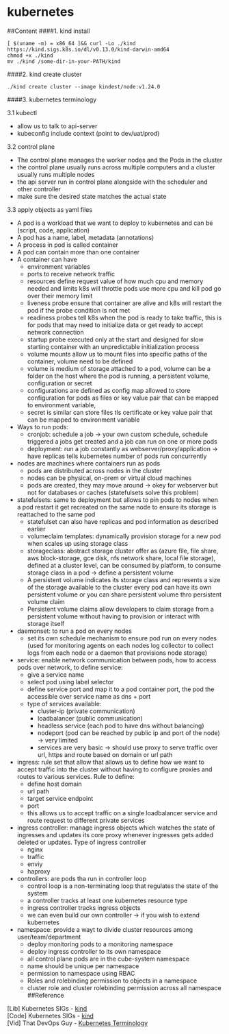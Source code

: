 # kubernetes

##Content
####1. kind install

```
[ $(uname -m) = x86_64 ]&& curl -Lo ./kind https://kind.sigs.k8s.io/dl/v0.13.0/kind-darwin-amd64
chmod +x ./kind
mv ./kind /some-dir-in-your-PATH/kind
```

####2. kind create cluster

```
./kind create cluster --image kindest/node:v1.24.0
```

####3. kubernetes terminology

3.1 kubectl
- allow us to talk to api-server
- kubeconfig include context (point to dev/uat/prod)

3.2 control plane
- The control plane manages the worker nodes and the Pods in the cluster
- the control plane usually runs across multiple computers and a cluster usually runs multiple nodes  
- the api server run in control plane alongside with the scheduler and other controller
- make sure the desired state matches the actual state

3.3 apply objects as yaml files
- A pod is a workload that we want to deploy to kubernetes and can be (script, code, application)
- A pod has a name, label, metadata (annotations)
- A process in pod is called container
- A pod can contain more than one container
- A container can have 
  + environment variables 
  + ports to receive network traffic 
  + resources define request value of how much cpu and memory needed and limits k8s will throttle pods use more cpu and kill pod go
    over their memory limit
  + liveness probe ensure that container are alive and k8s will restart the pod if the probe condition is not met
  + readiness probes tell k8s when the pod is ready to take traffic, this is for pods that may need to initialize data
    or get ready to accept network connection
  + startup probe executed only at the start and designed for slow starting container with an unpredictable initialization process
  + volume mounts allow us to mount files into specific paths of the container, volume need to be defined
  + volume is medium of storage attached to a pod, volume can be a folder on the host where the pod is running,
  a persistent volume, configuration or secret
  + configurations are defined as config map allowed to store configuration for pods as files or key value pair
  that can be mapped to environment variable,
  + secret is similar can store files tls certificate or key value pair that can be mapped to environment variable 
- Ways to run pods:
  + cronjob: schedule a job -> your own custom schedule, schedule triggered a jobs get created and a job can
    run on one or more pods
  + deployment: run a job constantly as webserver/proxy/application -> have replicas tells kubernetes number of
    pods run concurrently
- nodes are machines where containers run as pods
  + pods are distributed across nodes in the cluster
  + nodes can be physical, on-prem or virtual cloud machines
  + pods are created, they may move around -> okey for webserver but not for databases or caches (statefulsets solve this problem)
- statefulsets: same to deployment but allows to pin pods to nodes when a pod restart it get recreated on the same node to ensure
  its storage is reattached to the same pod
  + statefulset can also have replicas and pod information as described earlier
  + volumeclaim templates: dynamically provision storage for a new pod when scales up using storage class
  + storageclass: abstract storage cluster offer as (azure file, file share, aws block-storage, gce disk, 
    nfs network share, local file storage), defined at a cluster level, can be consumed by platform,
    to consume storage class in a pod -> define a persistent volume
  + A persistent volume indicates its storage class and represents a size of the storage available to the cluster
      every pod can have its own persistent volume or you can share persistent volume thro persistent volume claim
  + Persistent volume claims allow developers to claim storage from a persistent volume without having to provision
      or interact with storage itself
- daemonset: to run a pod on every nodes
  + set its own schedule mechanism to ensure pod run on every nodes (used for monitoring agents on each nodes 
    log collector to collect logs from each node or a daemon that provisions node storage)
- service: enable network communication between pods, how to access pods over network, to define service:
  + give a service name
  + select pod using label selector
  + define service port and map it to a pod container port, the pod the accessible over service name as dns + port
  + type of services available: 
    * cluster-ip (private communication) 
    * loadbalancer (public communication) 
    * headless service (each pod to have dns without balancing)
    * nodeport (pod can be reached by public ip and port of the node) -> very limited
    * services are very basic -> should use proxy to serve traffic over url, https and route based on domain
    or url path
- ingress: rule set that allow that allows us to define how we want to accept traffic into the cluster without
  having to configure proxies and routes to various services. Rule to define:
  + define host domain
  + url path
  + target service endpoint
  + port
  + this allows us to accept traffic on a single loadbalancer service and route request to different private services
- ingress controller: manage ingress objects which watches the state of ingresses and updates its core proxy whenever ingresses gets
added deleted or updates. Type of ingress controller
  + nginx
  + traffic
  + enviy
  + haproxy
- controllers: are pods tha run in controller loop
  + control loop is a non-terminating loop that regulates the state of the system
  + a controller tracks at least one kubernetes resource type 
  + ingress controller tracks ingress objects
  + we can even build our own controller -> if you wish to extend kubernetes
- namespace: provide a wayt to divide cluster resources among user/team/department
  + deploy monitoring pods to a monitoring namespace
  + deploy ingress controller to its own namespace
  + all control plane pods are in the cube-system namespace
  + name should be unique per namespace
  + permission to namespace using RBAC
  + Roles and rolebinding permission to objects in a namespace  
  + cluster role and cluster rolebinding permission across all namespace
##Reference

[Lib] Kubernetes SIGs - [kind](https://kind.sigs.k8s.io/docs/user/quick-start/) \
[Code] Kubernetes SIGs - [kind](https://github.com/kubernetes-sigs/kind/) \
[Vid] That DevOps Guy - [Kubernetes Terminology](https://www.youtube.com/watch?v=Ero82CCQIGk)
